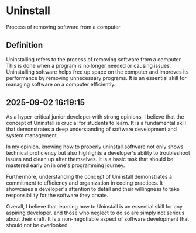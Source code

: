 # Uninstall

Process of removing software from a computer

## Definition
Uninstalling refers to the process of removing software from a computer. This is done when a program is no longer needed or causing issues. Uninstalling software helps free up space on the computer and improves its performance by removing unnecessary programs. It is an essential skill for managing software on a computer efficiently.

## 2025-09-02 16:19:15
As a hyper-critical junior developer with strong opinions, I believe that the concept of Uninstall is crucial for students to learn. It is a fundamental skill that demonstrates a deep understanding of software development and system management.

In my opinion, knowing how to properly uninstall software not only shows technical proficiency but also highlights a developer's ability to troubleshoot issues and clean up after themselves. It is a basic task that should be mastered early on in one's programming journey.

Furthermore, understanding the concept of Uninstall demonstrates a commitment to efficiency and organization in coding practices. It showcases a developer's attention to detail and their willingness to take responsibility for the software they create.

Overall, I believe that learning how to Uninstall is an essential skill for any aspiring developer, and those who neglect to do so are simply not serious about their craft. It is a non-negotiable aspect of software development that should not be overlooked.
